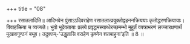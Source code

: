 +++
title = "08"

+++
रसातलादिति॥ आदिभवेन पुंसाऽऽदिवराहेण रसातलात्प्रयुक्तोद्वहननक्रिययाः कृतोद्धरणक्रियायाः। विवाहक्रिया च व्यज्यते। भुवो भूदेवतायाः प्रलये प्रवृद्धमस्याब्धेरच्छमम्भो मुहूर्तं वक्त्राभरणं लज्जारक्षणार्थं मुखावगुण्ठनं बभूव। तदुक्तम्-'उद्धृतासि वराहेण कृष्णेन शतबाहुना'इति ॥ 8 ॥